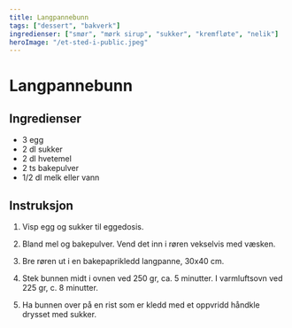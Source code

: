 ```yaml
---
title: Langpannebunn
tags: ["dessert", "bakverk"]
ingredienser: ["smør", "mørk sirup", "sukker", "kremfløte", "nelik"]
heroImage: "/et-sted-i-public.jpeg"
---
```


# Langpannebunn

## Ingredienser

- 3 egg
- 2 dl sukker
- 2 dl hvetemel
- 2 ts bakepulver
- 1/2 dl melk eller vann

## Instruksjon

1. Visp egg og sukker til eggedosis.

2. Bland mel og bakepulver. Vend det inn i røren vekselvis med væsken.

3. Bre røren ut i en bakepaprikledd langpanne, 30x40 cm.

4. Stek bunnen midt i ovnen ved 250 gr, ca. 5 minutter. I varmluftsovn ved 225 gr, c. 8 minutter.

5. Ha bunnen over på en rist som er kledd med et oppvridd håndkle drysset med sukker.

